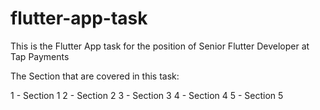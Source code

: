 # flutter-app-task
This is the Flutter App task for the position of Senior Flutter Developer at Tap Payments

The Section that are covered in this task:

1 - Section 1
2 - Section 2
3 - Section 3
4 - Section 4
5 - Section 5
